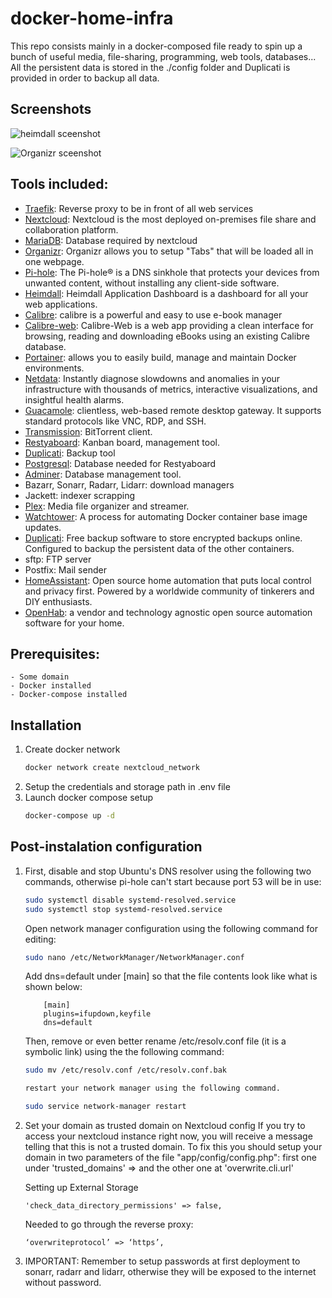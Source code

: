 # docker-home-infra 
This repo consists mainly in a docker-composed file ready to spin up a bunch of useful media, file-sharing, programming, web tools, databases... All the persistent data is stored in the ./config folder and Duplicati is provided in order to backup all data.

## Screenshots

![heimdall sceenshot](https://raw.githubusercontent.com/mpascu/docker-home-infra/master/heimdall.png)

![Organizr sceenshot](https://raw.githubusercontent.com/mpascu/docker-home-infra/master/organizr.png)

## Tools included:

- [Traefik](https://traefik.io/): Reverse proxy to be in front of all web services
- [Nextcloud](https://nextcloud.com/): Nextcloud is the most deployed on-premises file share and collaboration platform. 
- [MariaDB](https://mariadb.org/): Database required by nextcloud
- [Organizr](https://github.com/causefx/Organizr): Organizr allows you to setup "Tabs" that will be loaded all in one webpage. 
- [Pi-hole](https://pi-hole.net/): The Pi-hole® is a DNS sinkhole that protects your devices from unwanted content, without installing any client-side software.
- [Heimdall](https://heimdall.site/): Heimdall Application Dashboard is a dashboard for all your web applications.
- [Calibre](https://calibre-ebook.com/): calibre is a powerful and easy to use e-book manager
- [Calibre-web](https://github.com/janeczku/calibre-web): Calibre-Web is a web app providing a clean interface for browsing, reading and downloading eBooks using an existing Calibre database.
- [Portainer](https://www.portainer.io/): allows you to easily build, manage and maintain Docker environments. 
- [Netdata](https://www.netdata.cloud/): Instantly diagnose slowdowns and anomalies in your infrastructure with thousands of metrics, interactive visualizations, and insightful health alarms.
- [Guacamole](https://guacamole.apache.org/): clientless, web-based remote desktop gateway. It supports standard protocols like VNC, RDP, and SSH.
- [Transmission](https://transmissionbt.com/): BitTorrent client.
- [Restyaboard](https://restya.com/board): Kanban board, management tool.
- [Duplicati](https://www.duplicati.com/): Backup tool
- [Postgresql](https://www.postgresql.org/): Database needed for Restyaboard
- [Adminer](https://www.adminer.org/): Database management tool.
- Bazarr, Sonarr, Radarr, Lidarr: download managers
- Jackett: indexer scrapping
- [Plex](https://www.plex.tv/): Media file organizer and streamer.
- [Watchtower](https://github.com/containrrr/watchtower): A process for automating Docker container base image updates.
- [Duplicati](https://www.duplicati.com/): Free backup software to store encrypted backups online. Configured to backup the persistent data of the other containers.
- sftp: FTP server
- Postfix: Mail sender
- [HomeAssistant](https://www.home-assistant.io/): Open source home automation that puts local control and privacy first. Powered by a worldwide community of tinkerers and DIY enthusiasts. 
- [OpenHab](https://www.openhab.org/): a vendor and technology agnostic open source automation software for your home.

## Prerequisites:
	- Some domain
	- Docker installed
	- Docker-compose installed

## Installation
 1. Create docker network
    ```bash
    docker network create nextcloud_network
    ```
 2. Setup the credentials and storage path in .env file
 3. Launch docker compose setup
    ```bash
    docker-compose up -d
    ```

## Post-instalation configuration

 1. First, disable and stop Ubuntu's DNS resolver using the following two commands, otherwise pi-hole can't start because port 53 will be in use:
    ```bash
    sudo systemctl disable systemd-resolved.service
    sudo systemctl stop systemd-resolved.service
    ```
    Open network manager configuration using the following command for editing:
    ```bash
	sudo nano /etc/NetworkManager/NetworkManager.conf
    ```
    Add dns=default under [main] so that the file contents look like what is shown below:
    ```
		[main]
		plugins=ifupdown,keyfile
		dns=default
    ```
	Then, remove or even better rename /etc/resolv.conf file (it is a symbolic link) using the the following command:
    ```bash
	sudo mv /etc/resolv.conf /etc/resolv.conf.bak

	restart your network manager using the following command.

	sudo service network-manager restart
    ```

 2. Set your domain as trusted domain on Nextcloud config
	If you try to access your nextcloud instance right now, you will receive a message telling that this is not a trusted domain. To fix this you should setup your domain in two parameters of the file "app/config/config.php": first one under 'trusted_domains' =>  and the other one at 'overwrite.cli.url'

    Setting up External Storage
    ```
    'check_data_directory_permissions' => false,
    ```
    Needed to go through the reverse proxy:
    ```
    ‘overwriteprotocol’ => ‘https’,
    ```

3. IMPORTANT: Remember to setup passwords at first deployment to sonarr, radarr and lidarr, otherwise they will be exposed to the internet without password. 
